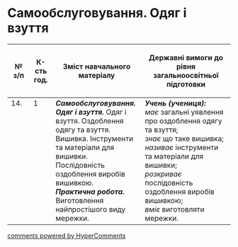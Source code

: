 <div id="hypercomments_widget" class="js-hypercomments-widget invisible"></div>

 # Самообслуговування. Одяг і взуття

<table>
<thead>
  <tr>
    <th width="10%" align="center"><p>№ з/п</p></td>
    <th width="10%" align="center"><p>К-сть год.</p></td>
    <th width="40%" align="center"><p>Зміст навчального матеріалу</p></td>
    <th width="60%" align="center"><p>Державні вимоги до рівня загальноосвітньої підготовки</p></td>
  </tr>
</thead>
<tbody>
  <tr>
    <td width="10%" style="vertical-align:top !important;">
14.</td>
    <td width="10%" style="vertical-align:top !important;">
1</td>
    <td width="40%" style="vertical-align:top !important;">
<b><i>Самообслуговування. Одяг і взуття.</i></b>  Одяг і взуття. Оздоблення одягу та взуття. Вишивка. Інструменти та матеріали для вишивки. Послідовність оздоблення виробів вишивкою. <br>
<b><i>Практична робота.</i></b> <br>
Виготовлення найпростішого виду мережки.<br>
</td>
    <td width="60%" style="vertical-align:top !important;">
<i><b>Учень (учениця):</b></i><br>
<i>має</i> загальні уявлення про оздоблення одягу та взуття;<br>
<i>знає</i> що таке вишивка;<br>
<i>називає</i> інструменти та матеріали для вишивки;<br>
<i>розкриває</i> послідовність оздоблення виробів вишивкою;<br>
<i>вміє</i> виготовляти мережки.<br>
</td>
  </tr>
</tbody>
</table>

<div class="js-hypercomments-container">
<a href="http://hypercomments.com" class="hc-link" title="comments widget">comments powered by HyperComments</a>
</div>